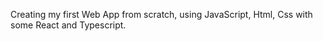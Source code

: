 Creating my first Web App from scratch, using JavaScript, Html, Css with some React and Typescript.
